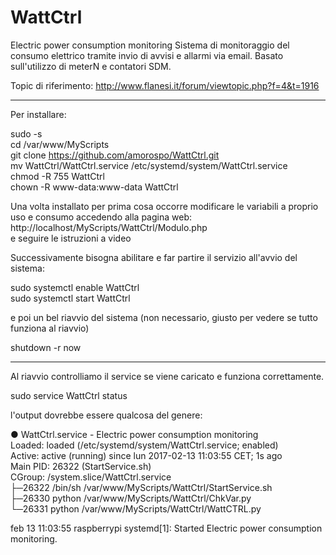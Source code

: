 # WattCtrl
Electric power consumption monitoring
Sistema di monitoraggio del consumo elettrico tramite invio di avvisi e allarmi via email. Basato sull'utilizzo di meterN e contatori SDM.

Topic di riferimento: http://www.flanesi.it/forum/viewtopic.php?f=4&t=1916
*******************************************************************************************************************

Per installare:

sudo -s<br>
cd /var/www/MyScripts<br>
git clone https://github.com/amorospo/WattCtrl.git<br>
mv WattCtrl/WattCtrl.service /etc/systemd/system/WattCtrl.service<br>
chmod -R 755 WattCtrl<br>
chown -R www-data:www-data WattCtrl<br>

Una volta installato per prima cosa occorre modificare le variabili a proprio uso e consumo accedendo alla pagina web:<br>
http://localhost/MyScripts/WattCtrl/Modulo.php<br>
e seguire le istruzioni a video

Successivamente bisogna abilitare e far partire il servizio all'avvio del sistema:

sudo systemctl enable WattCtrl<br>
sudo systemctl start WattCtrl<br>

e poi un bel riavvio del sistema (non necessario, giusto per vedere se tutto funziona al riavvio)

shutdown -r now<br>

*******************************************************************************************************************
Al riavvio controlliamo il service se viene caricato e funziona correttamente.

sudo service WattCtrl status

l'output dovrebbe essere qualcosa del genere:

● WattCtrl.service - Electric power consumption monitoring<br>
   Loaded: loaded (/etc/systemd/system/WattCtrl.service; enabled)<br>
   Active: active (running) since lun 2017-02-13 11:03:55 CET; 1s ago<br>
 Main PID: 26322 (StartService.sh)<br>
   CGroup: /system.slice/WattCtrl.service<br>
           ├─26322 /bin/sh /var/www/MyScripts/WattCtrl/StartService.sh<br>
           ├─26330 python /var/www/MyScripts/WattCtrl/ChkVar.py<br>
           └─26331 python /var/www/MyScripts/WattCtrl/WattCTRL.py<br>

feb 13 11:03:55 raspberrypi systemd[1]: Started Electric power consumption monitoring.

